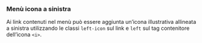 ### Menù icona a sinistra

Ai link contenuti nel menù può essere aggiunta un’icona illustrativa allineata a sinistra utilizzando le classi `left-icon` sul link <a> e `left` sul tag contenitore dell’icona `<i>`.

<!-- STORY -->
